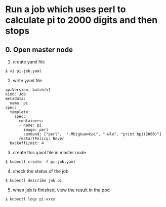# Run a job which uses perl to calculate pi to 2000 digits and then stops

## 0. Open master node
1. create yaml file
```
$ vi pi-job.yaml

```
2. write yaml file
```
apiVersion: batch/v1
kind: Job
metadata:
  name: pi
spec:
  template:
    spec:
      containers:
      - name: pi
        image: perl
        command: ["perl",  "-Mbignum=bpi", "-wle", "print bpi(2000)"]
      restartPolicy: Never
  backoffLimit: 4

```
3. create this yaml file in master node
```
$ kubectl create -f pi-job.yaml

```
4. check the status of the job  
```
$ kubectl describe job pi

```
5. when job is finished, view the result in the pod  
```
$ kubectl logs pi-xxxx 

```
